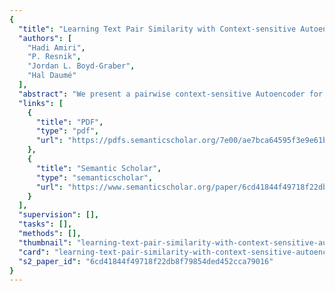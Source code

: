 ```yaml
---
{
  "title": "Learning Text Pair Similarity with Context-sensitive Autoencoders",
  "authors": [
    "Hadi Amiri",
    "P. Resnik",
    "Jordan L. Boyd-Graber",
    "Hal Daumé"
  ],
  "abstract": "We present a pairwise context-sensitive Autoencoder for computing text pair similarity. Our model encodes input text into context-sensitive representations and uses them to compute similarity between text pairs. Our model outperforms the state-of-the-art models in two semantic retrieval tasks and a contextual word similarity task. For retrieval, our unsupervised approach that merely ranks inputs with respect to the cosine similarity between their hidden representations shows comparable performance with the state-of-the-art supervised models and in some cases outperforms them.",
  "links": [
    {
      "title": "PDF",
      "type": "pdf",
      "url": "https://pdfs.semanticscholar.org/7e00/ae7bca64595f3e9e61b9f8d908c2aa58d5e0.pdf"
    },
    {
      "title": "Semantic Scholar",
      "type": "semanticscholar",
      "url": "https://www.semanticscholar.org/paper/6cd41844f49718f22db8f79854ded452cca79016"
    }
  ],
  "supervision": [],
  "tasks": [],
  "methods": [],
  "thumbnail": "learning-text-pair-similarity-with-context-sensitive-autoencoders-thumb.jpg",
  "card": "learning-text-pair-similarity-with-context-sensitive-autoencoders-card.jpg",
  "s2_paper_id": "6cd41844f49718f22db8f79854ded452cca79016"
}
---
```


